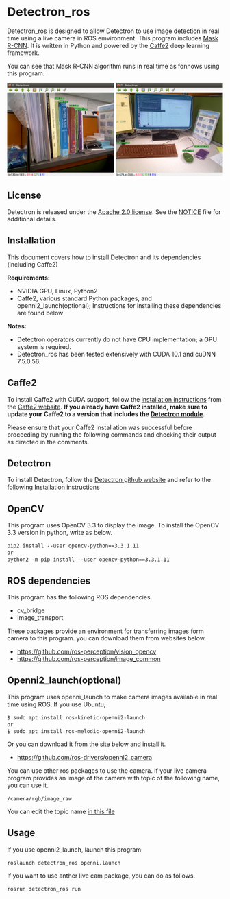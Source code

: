 # Detectron_ros

 Detectron_ros is designed to allow Detectron to use image detection in real time using a live camera in ROS emvironment. This program includes [Mask R-CNN](https://arxiv.org/abs/1703.06870). It is written in Python and powered by the [Caffe2](https://github.com/caffe2/caffe2) deep learning framework.

You can see that Mask R-CNN algorithm runs in real time as fonnows using this program.
<div align="center">
  <img src="demo/detectron_ros1.png" width="250px"/>
  <img src="demo/detectron_ros2.png" width="250px"/>
</div>

## License

Detectron is released under the [Apache 2.0 license](https://github.com/facebookresearch/detectron/blob/master/LICENSE). See the [NOTICE](https://github.com/facebookresearch/detectron/blob/master/NOTICE) file for additional details.

## Installation

This document covers how to install Detectron and its dependencies (including Caffe2)

**Requirements:**

- NVIDIA GPU, Linux, Python2
- Caffe2, various standard Python packages, and openni2_launch(optional); Instructions for installing these dependencies are found below

**Notes:**

- Detectron operators currently do not have CPU implementation; a GPU system is required.
- Detectron_ros has been tested extensively with CUDA 10.1 and cuDNN 7.5.0.56.

## Caffe2

To install Caffe2 with CUDA support, follow the [installation instructions](https://caffe2.ai/docs/getting-started.html) from the [Caffe2 website](https://caffe2.ai/). **If you already have Caffe2 installed, make sure to update your Caffe2 to a version that includes the [Detectron module](https://github.com/pytorch/pytorch/tree/master/modules/detectron).**

Please ensure that your Caffe2 installation was successful before proceeding by running the following commands and checking their output as directed in the comments.


## Detectron

To install Detectron, follow the [Detectron github website](https://github.com/facebookresearch/Detectron/) and refer to the following [Installation instructions](https://github.com/facebookresearch/Detectron/blob/master/INSTALL.md)

## OpenCV

This program uses OpenCV 3.3 to display the image. To install the OpenCV 3.3 version in python, write as below.
```
pip2 install --user opencv-python==3.3.1.11
or
python2 -m pip install --user opencv-python==3.3.1.11
```

## ROS dependencies

This program has the following ROS dependencies.
- cv_bridge
- image_transport

These packages provide an environment for transferring images form camera to this program. you can download them from websites below.
- https://github.com/ros-perception/vision_opencv
- https://github.com/ros-perception/image_common


## Openni2_launch(optional)

This program uses openni_launch to make camera images available in real time using ROS.
If you use Ubuntu,
```
$ sudo apt install ros-kinetic-openni2-launch
or
$ sudo apt install ros-melodic-openni2-launch
```

Or you can download it from the site below and install it.
- https://github.com/ros-drivers/openni2_camera

You can use other ros packages to use the camera. If your live camera program provides an image of the camera with topic of the following name, you can use it.
```
/camera/rgb/image_raw
```
You can edit the topic name [in this file](https://github.com/justice-suri/detectron_ros/blob/master/src/detectron_ros/run)

## Usage

If you use openni2_launch, launch this program:
```
roslaunch detectron_ros openni.launch
```

If you want to use anther live cam package, you can do as follows.
```
rosrun detectron_ros run
```


